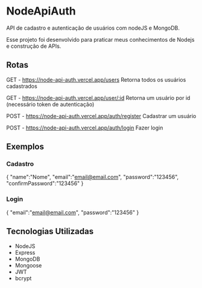 # NodeApiAuth
API de cadastro e autenticação de usuários com nodeJS e MongoDB.
<p>Esse projeto foi desenvolvido para praticar meus conhecimentos de Nodejs e construção de APIs.</p>

## Rotas

GET - https://node-api-auth.vercel.app/users
Retorna todos os usuários cadastrados

GET - https://node-api-auth.vercel.app/user/:id
Retorna um usuário por id (necessário token de autenticação)

POST - https://node-api-auth.vercel.app/auth/register
Cadastrar um usuário 

POST - https://node-api-auth.vercel.app/auth/login
Fazer login 

## Exemplos

### Cadastro

{
		"name":"Nome",
		"email":"email@email.com",
		"password":"123456",
		"confirmPassword":"123456"
}

### Login

{
		"email":"email@email.com",
		"password":"123456"
}


## Tecnologias Utilizadas

+ NodeJS
+ Express
+ MongoDB
+ Mongoose
+ JWT
+ bcrypt
